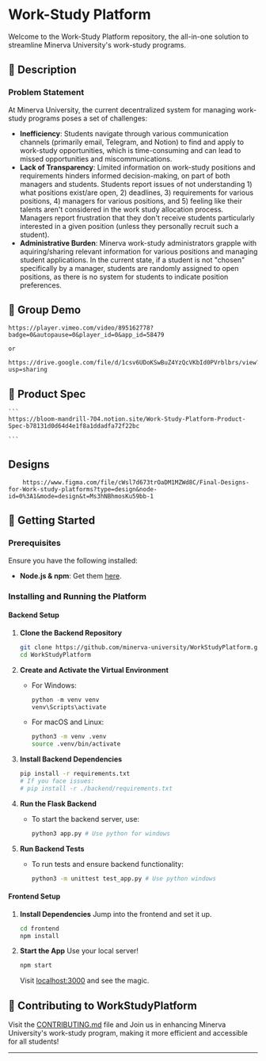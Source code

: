 # Work-Study Platform

Welcome to the Work-Study Platform repository, the all-in-one solution to streamline Minerva University's work-study programs.

## 🎯 Description

### Problem Statement

At Minerva University, the current decentralized system for managing work-study programs poses a set of challenges:

- **Inefficiency**: Students navigate through various communication channels (primarily email, Telegram, and Notion) to find and apply to work-study opportunities, which is time-consuming and can lead to missed opportunities and miscommunications. 
- **Lack of Transparency**: Limited information on work-study positions and requirements hinders informed decision-making, on part of both managers and students. Students report issues of not understanding 1) what positions exist/are open, 2) deadlines, 3) requirements for various positions, 4) managers for various positions, and 5) feeling like their talents aren't considered in the work study allocation process. Managers report frustration that they don't receive students particularly interested in a given position (unless they personally recruit such a student). 
- **Administrative Burden**: Minerva work-study administrators grapple with aquiring/sharing relevant  information for various positions and managing student applications. In the current state, if a student is not "chosen" specifically by a manager, students are randomly assigned to open positions, as there is no system for students to indicate position preferences. 

## 👥 Group Demo
```
https://player.vimeo.com/video/895162778?badge=0&autopause=0&player_id=0&app_id=58479

or

https://drive.google.com/file/d/1csv6UDoKSwBuZ4YzQcVKbId0PVrblbrs/view?usp=sharing
```

## 📝 Product Spec

    ```
    https://bloom-mandrill-704.notion.site/Work-Study-Platform-Product-Spec-b78131d0d64d4e1f8a1ddadfa72f22bc

    ```
    
##  Designs
```
    https://www.figma.com/file/cWsl7d673trOaDM1MZWd8C/Final-Designs-for-Work-study-platforms?type=design&node-id=0%3A1&mode=design&t=Ms3hNBhmosKu59bb-1
```



## 🚀 Getting Started

### Prerequisites

Ensure you have the following installed:

- **Node.js & npm**: Get them [here](https://nodejs.org/).

### Installing and Running the Platform

#### Backend Setup

1. **Clone the Backend Repository**
    ```bash
    git clone https://github.com/minerva-university/WorkStudyPlatform.git
    cd WorkStudyPlatform
    ```

2. **Create and Activate the Virtual Environment**
    - For Windows:
      ```powershell
      python -m venv venv
      venv\Scripts\activate
      ```
    - For macOS and Linux:
      ```bash
      python3 -m venv .venv
      source .venv/bin/activate
      ```

3. **Install Backend Dependencies**
    ```bash
    pip install -r requirements.txt 
    # If you face issues:
    # pip install -r ./backend/requirements.txt
    ```

4. **Run the Flask Backend**
    - To start the backend server, use:
      ```bash
      python3 app.py # Use python for windows
      ```

5. **Run Backend Tests**
    - To run tests and ensure backend functionality:
      ```bash
      python3 -m unittest test_app.py # Use python windows
      ```

#### Frontend Setup


1. **Install Dependencies**
    Jump into the frontend and set it up.
    ```bash
    cd frontend
    npm install
    ```

2. **Start the App**
    Use your local server!
    ```bash
    npm start
    ```
    Visit [localhost:3000](http://localhost:3000/) and see the magic.

## 🤝 Contributing to WorkStudyPlatform

Visit the [CONTRIBUTING.md](https://github.com/minerva-university/WorkStudyPlatform/blob/main/CONTRIBUTING.md
) file and Join us in enhancing Minerva University's work-study program, making it more efficient and accessible for all students!

---

